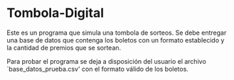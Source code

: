 # Tombola-Digital
Este es un programa que simula una tombola de sorteos. Se debe entregar una base de datos que contenga los boletos con un formato establecido y la cantidad de premios que se sortean.

Para probar el programa se deja a disposición del usuario el archivo `base_datos_prueba.csv' con el formato válido de los boletos.
